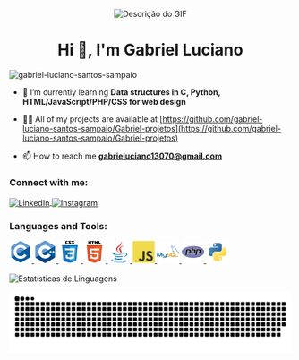 <!-- Adiciona um GIF no canto superior direito da página -->
<!-- Este GIF pode ser qualquer animação que você desejar exibir -->
<p align="center">
  <!-- Substitua 'URL_DO_GIF' pela URL do seu GIF -->
  <img src="https://images.squarespace-cdn.com/content/v1/62a8153660de3f4c58730069/68decc30-1659-4b6d-8c3f-d7802e667644/high_tech_4x.gif" 
       alt="Descrição do GIF" 
       width="500" height="auto" />
</p>

<!-- Título principal do perfil, centralizado -->
<h1 align="center">Hi 👋, I'm Gabriel Luciano</h1>

<!-- Contador de visualizações do perfil -->
<!-- Este contador exibe quantas vezes seu perfil foi visualizado -->
<p align="left">
  <!-- O 'src' é a URL para o contador de visualizações -->
  <img src="https://komarev.com/ghpvc/?username=gabriel-luciano-santos-sampaio&label=Profile%20views&color=0e75b6&style=flat" 
       alt="gabriel-luciano-santos-sampaio" />
</p>

<!-- Seção de aprendizado atual -->
<!-- Descreve o que você está aprendendo no momento -->
- 🌱 I’m currently learning **Data structures in C, Python, HTML/JavaScript/PHP/CSS for web design**

<!-- Link para os projetos disponíveis -->
<!-- Substitua o link pelo URL dos seus projetos -->
- 👨‍💻 All of my projects are available at [https://github.com/gabriel-luciano-santos-sampaio/Gabriel-projetos](https://github.com/gabriel-luciano-santos-sampaio/Gabriel-projetos)

<!-- Informações de contato -->
<!-- Fornece seu email para contato -->
- 📫 How to reach me **gabrieluciano13070@gmail.com**

<!-- Seção de conexões -->
<h3 align="left">Connect with me:</h3>
<p align="left">
  <!-- Link para o LinkedIn -->
  <!-- Substitua a URL pelo seu perfil do LinkedIn -->
  <a href="https://www.linkedin.com/in/gabriel-lucianoo-santos-sampaio-b71331317/" target="blank">
    <img align="center" 
         src="https://raw.githubusercontent.com/rahuldkjain/github-profile-readme-generator/master/src/images/icons/Social/linked-in-alt.svg" 
         alt="LinkedIn" 
         height="30" width="40" />
  </a>
  <!-- Link para o Instagram -->
  <!-- Substitua a URL pelo seu perfil do Instagram -->
  <a href="https://instagram.com/gabriel_sampaiols" target="blank">
    <img align="center" 
         src="https://raw.githubusercontent.com/rahuldkjain/github-profile-readme-generator/master/src/images/icons/Social/instagram.svg" 
         alt="Instagram" 
         height="30" width="40" />
  </a>
</p>

<!-- Seção sobre linguagens e ferramentas -->
<h3 align="left">Languages and Tools:</h3>
<p align="left">
  <!-- Ícone para C -->
  <!-- Link para o site de programação em C -->
  <a href="https://www.cprogramming.com/" target="_blank" rel="noreferrer">
    <img src="https://raw.githubusercontent.com/devicons/devicon/master/icons/c/c-original.svg" 
         alt="C" 
         width="40" height="40"/>
  </a>
  <!-- Ícone para C++ -->
  <!-- Link para o site de programação em C++ -->
  <a href="https://www.w3schools.com/cpp/" target="_blank" rel="noreferrer">
    <img src="https://raw.githubusercontent.com/devicons/devicon/master/icons/cplusplus/cplusplus-original.svg" 
         alt="C++" 
         width="40" height="40"/>
  </a>
  <!-- Ícone para CSS -->
  <!-- Link para o site de CSS -->
  <a href="https://www.w3schools.com/css/" target="_blank" rel="noreferrer">
    <img src="https://raw.githubusercontent.com/devicons/devicon/master/icons/css3/css3-original-wordmark.svg" 
         alt="CSS" 
         width="40" height="40"/>
  </a>
  <!-- Ícone para HTML -->
  <!-- Link para o site de HTML -->
  <a href="https://www.w3.org/html/" target="_blank" rel="noreferrer">
    <img src="https://raw.githubusercontent.com/devicons/devicon/master/icons/html5/html5-original-wordmark.svg" 
         alt="HTML" 
         width="40" height="40"/>
  </a>
  <!-- Ícone para Java -->
  <!-- Link para o site de Java -->
  <a href="https://www.java.com" target="_blank" rel="noreferrer">
    <img src="https://raw.githubusercontent.com/devicons/devicon/master/icons/java/java-original.svg" 
         alt="Java" 
         width="40" height="40"/>
  </a>
  <!-- Ícone para JavaScript -->
  <!-- Link para o site de JavaScript -->
  <a href="https://developer.mozilla.org/en-US/docs/Web/JavaScript" target="_blank" rel="noreferrer">
    <img src="https://raw.githubusercontent.com/devicons/devicon/master/icons/javascript/javascript-original.svg" 
         alt="JavaScript" 
         width="40" height="40"/>
  </a>
  <!-- Ícone para MySQL -->
  <!-- Link para o site do MySQL -->
  <a href="https://www.mysql.com/" target="_blank" rel="noreferrer">
    <img src="https://raw.githubusercontent.com/devicons/devicon/master/icons/mysql/mysql-original-wordmark.svg" 
         alt="MySQL" 
         width="40" height="40"/>
  </a>
  <!-- Ícone para PHP -->
  <!-- Link para o site do PHP -->
  <a href="https://www.php.net" target="_blank" rel="noreferrer">
    <img src="https://raw.githubusercontent.com/devicons/devicon/master/icons/php/php-original.svg" 
         alt="PHP" 
         width="40" height="40"/>
  </a>
  <!-- Ícone para Python -->
  <!-- Link para o site do Python -->
  <a href="https://www.python.org" target="_blank" rel="noreferrer">
    <img src="https://raw.githubusercontent.com/devicons/devicon/master/icons/python/python-original.svg" 
         alt="Python" 
         width="40" height="40"/>
  </a>
</p>

<!-- Estatísticas de linguagens usadas -->
<!-- Exibe um gráfico com as linguagens mais usadas em seus projetos -->
<p><img align="center" 
         src="https://github-readme-stats.vercel.app/api/top-langs?username=gabriel-luciano-santos-sampaio&show_icons=true&locale=en&layout=compact&theme=dark" 
         alt="Estatísticas de Linguagens" /></p>

<!-- Animação de contribuições no GitHub -->
<!-- Adiciona uma animação que mostra suas contribuições no GitHub -->
<picture align="center">
  <!-- Animação para o esquema de cores escuro -->
  <source media="(prefers-color-scheme: dark)" 
          srcset="https://raw.githubusercontent.com/gabriel-luciano-santos-sampaio/gabriel-luciano-santos-sampaio/output/github-contribution-grid-snake-dark.svg">
  <!-- Animação para o esquema de cores claro -->
  <source media="(prefers-color-scheme: light)" 
          srcset="https://raw.githubusercontent.com/gabriel-luciano-santos-sampaio/gabriel-luciano-santos-sampaio/output/github-contribution-grid-snake-dark.svg">
  <!-- Imagem padrão para o caso de esquemas de cores não suportados -->
  <img align="center" 
       alt="GitHub Contribution Grid Snake Animation" 
       src="https://raw.githubusercontent.com/mari4souza/mari4souza/output/github-contribution-grid-snake.svg">
</picture>

